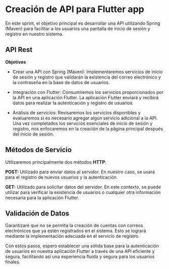 
# Creación de API para Flutter app
En este sprint, el objetivo principal es desarrollar una API utilizando Spring (Maven) para facilitar a los usuarios una pantalla de inicio de sesión y registro en nuestro sistema.

## API Rest
**Objetivos**
- Crear una API con Spring (Maven): Implementaremos servicios de inicio de sesión y registro que validarán la existencia del correo electrónico y la contraseña en la base de datos de usuarios.

- Integración con Flutter: Consumiremos los servicios proporcionados por la API en una aplicación Flutter. La aplicación Flutter enviará y recibirá datos para realizar la autenticación y registro de usuarios.

- Análisis de servicios: Revisaremos los servicios disponibles y evaluaremos si es necesario agregar algún servicio adicional a la API. Una vez completados los servicios esenciales de inicio de sesión y registro, nos enfocaremos en la creación de la página principal después del inicio de sesión.

## Métodos de Servicio
Utilizaremos principalmente dos métodos **HTTP**:

**POST:** Utilizado para enviar datos al servidor. En nuestro caso, se usará para el registro de nuevos usuarios y la autenticación.

**GET:** Utilizado para solicitar datos del servidor. En este contexto, se puede utilizar para verificar la existencia de usuarios o cualquier otra información necesaria para la aplicación Flutter.

## Validación de Datos
Garantizaré que no se permita la creación de cuentas con correos electrónicos que ya estén registrados en el sistema. Esto se logrará mediante la implementación adecuada en el servicio de registro.

Con estos pasos, espero establecer una sólida base para la autenticación de usuarios en nuestra aplicación Flutter a través de una API eficiente y segura, facilitando así una experiencia fluida y segura para los usuarios finales.